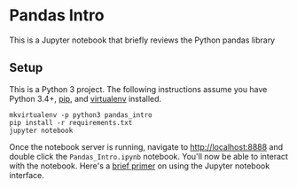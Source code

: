 # Pandas Intro

This is a Jupyter notebook that briefly reviews the Python pandas library

## Setup

This is a Python 3 project.  The following instructions assume you have Python
3.4+, [pip](https://pip.pypa.io/en/stable/installing/), and
[virtualenv](https://virtualenv.pypa.io/en/stable/) installed.

    mkvirtualenv -p python3 pandas_intro
    pip install -r requirements.txt
    jupyter notebook


Once the notebook server is running, navigate to
[http://localhost:8888](http://localhost:8888) and double
click the `Pandas_Intro.ipynb` notebook.  You'll now be able to interact with the notebook.
Here's a
[brief primer](http://nbviewer.jupyter.org/github/jupyter/notebook/blob/master/docs/source/examples/Notebook/Notebook%20Basics.ipynb)
on using the Jupyter notebook interface.
